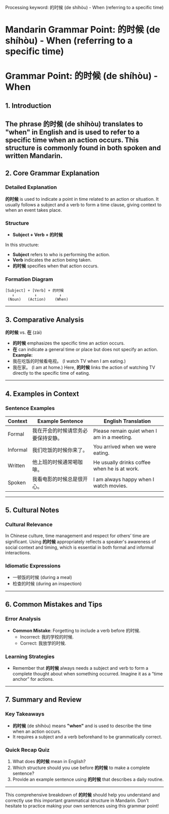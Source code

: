 Processing keyword: 的时候 (de shíhòu) - When (referring to a specific time)
# Mandarin Grammar Point: 的时候 (de shíhòu) - When (referring to a specific time)
# Grammar Point: 的时候 (de shíhòu) - When
## 1. Introduction
The phrase **的时候** (de shíhòu) translates to **"when"** in English and is used to refer to a specific time when an action occurs. This structure is commonly found in both spoken and written Mandarin.
---
## 2. Core Grammar Explanation
### Detailed Explanation
**的时候** is used to indicate a point in time related to an action or situation. It usually follows a subject and a verb to form a time clause, giving context to when an event takes place.
### Structure
- **Subject + Verb + 的时候**
  
In this structure:
- **Subject** refers to who is performing the action.
- **Verb** indicates the action being taken.
- **的时候** specifies when that action occurs.
### Formation Diagram
```plaintext
[Subject] + [Verb] + 的时候
   ↓         ↓          ↓
 (Noun)   (Action)    (When)
```
---
## 3. Comparative Analysis
**的时候** vs. **在** (zài)  
- **的时候** emphasizes the specific time an action occurs.
- **在** can indicate a general time or place but does not specify an action.
**Example:**
- 我在吃饭的时候看电视。 (I watch TV when I am eating.)
- 我在家。 (I am at home.) 
Here, **的时候** links the action of watching TV directly to the specific time of eating.
---
## 4. Examples in Context
### Sentence Examples
| Context      | Example Sentence                             | English Translation                      |
|--------------|---------------------------------------------|-----------------------------------------|
| Formal       | 我在开会的时候请您务必要保持安静。        | Please remain quiet when I am in a meeting. |
| Informal     | 我们吃饭的时候你来了。                     | You arrived when we were eating.      |
| Written      | 他上班的时候通常喝咖啡。                   | He usually drinks coffee when he is at work. |
| Spoken       | 我看电影的时候总是很开心。                | I am always happy when I watch movies. |
---
## 5. Cultural Notes
### Cultural Relevance
In Chinese culture, time management and respect for others’ time are significant. Using **的时候** appropriately reflects a speaker's awareness of social context and timing, which is essential in both formal and informal interactions.
### Idiomatic Expressions
- 一顿饭的时候 (during a meal)
- 检查的时候 (during an inspection)
---
## 6. Common Mistakes and Tips
### Error Analysis
- **Common Mistake**: Forgetting to include a verb before 的时候.
  - Incorrect: 我的学校的时候.
  - Correct: 我放学的时候.
### Learning Strategies
- Remember that **的时候** always needs a subject and verb to form a complete thought about when something occurred. Imagine it as a “time anchor” for actions.
---
## 7. Summary and Review
### Key Takeaways
- **的时候** (de shíhòu) means **"when"** and is used to describe the time when an action occurs.
- It requires a subject and a verb beforehand to be grammatically correct.
### Quick Recap Quiz
1. What does **的时候** mean in English?
2. Which structure should you use before **的时候** to make a complete sentence?
3. Provide an example sentence using **的时候** that describes a daily routine.
---
This comprehensive breakdown of **的时候** should help you understand and correctly use this important grammatical structure in Mandarin. Don't hesitate to practice making your own sentences using this grammar point!
